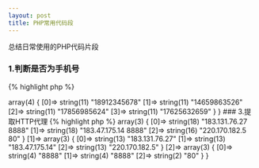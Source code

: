 ```yaml
---
layout: post
title: PHP常用代码段
---
```


总结日常使用的PHP代码片段

### 1.判断是否为手机号

{% highlight php %}
<?php

function check_phone($phone){
    if(preg_match("/^1\d{10}$/",$phone)){
        return true;  //是手机号
    }
    return false;  //不是手机号
}

var_dump(check_phone('15350781443'));

{% endhighlight %}

输出：

	bool(true)

说明：

“^1”表示以1开头

“\d”表示匹配一个数字字符。等价于 [0-9]。 

“{10}”表示匹配10次

“$”	匹配输入字符串的结束位置

第二个数字通常是34578这几个数字,那就可以更精确的去匹配：/^1[34578]\d{9}$/

### 2.提取手机号

{% highlight php %}
<?php
function get_phone($str){
    if (preg_match_all("/1[34578]\d{9}/", $str, $phone)) {
        return $phone;
    }
    return false;
}

$str = '马路的手机是189123456786号码,小萌马的手机号是14659863526号码,hack member：17856985624,17625632659';

var_dump(get_phone($str));

{% endhighlight %}

输出：

	array(1) {
	  [0]=>
	  array(4) {
	    [0]=>
	    string(11) "18912345678"
	    [1]=>
	    string(11) "14659863526"
	    [2]=>
	    string(11) "17856985624"
	    [3]=>
	    string(11) "17625632659"
	  }
	}

### 3.提取HTTP代理

{% highlight php %}

<?php

function get_http_proxy($str){
    if (preg_match_all("/(\d+\.\d+\.\d+\.\d+)+[^0-9]+(\d+)/",$str,$proxy)) {
        return $proxy;
    }
    return false;
}

$str = '183.131.76.27	8888	浙江温州	高匿	HTTP	193天	不到1分钟
Cn	183.47.175.14	8888	广东广州	高匿	HTTP	18小时	不到1分钟
Cn	220.170.182.5	80	湖南株洲	高匿	HTTP	4天	不到1分钟';

var_dump(get_http_proxy($str));

{% endhighlight %}

输出：

	array(3) {
	  [0]=>
	  array(3) {
	    [0]=>
	    string(18) "183.131.76.27	8888"
	    [1]=>
	    string(18) "183.47.175.14	8888"
	    [2]=>
	    string(16) "220.170.182.5	80"
	  }
	  [1]=>
	  array(3) {
	    [0]=>
	    string(13) "183.131.76.27"
	    [1]=>
	    string(13) "183.47.175.14"
	    [2]=>
	    string(13) "220.170.182.5"
	  }
	  [2]=>
	  array(3) {
	    [0]=>
	    string(4) "8888"
	    [1]=>
	    string(4) "8888"
	    [2]=>
	    string(2) "80"
	  }
	}
